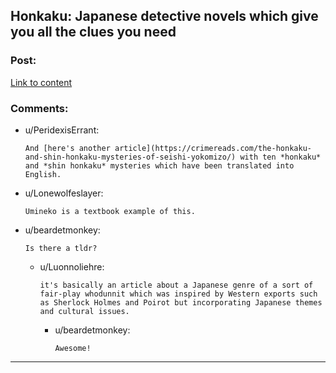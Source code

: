 ## Honkaku: Japanese detective novels which give you all the clues you need

### Post:

[Link to content](https://www.theguardian.com/books/2021/apr/27/honkaku-a-century-of-the-japanese-whodunnits-keeping-readers-guessing)

### Comments:

- u/PeridexisErrant:
  ```
  And [here's another article](https://crimereads.com/the-honkaku-and-shin-honkaku-mysteries-of-seishi-yokomizo/) with ten *honkaku* and *shin honkaku* mysteries which have been translated into English.
  ```

- u/Lonewolfeslayer:
  ```
  Umineko is a textbook example of this.
  ```

- u/beardetmonkey:
  ```
  Is there a tldr?
  ```

  - u/Luonnoliehre:
    ```
    it's basically an article about a Japanese genre of a sort of fair-play whodunnit which was inspired by Western exports such as Sherlock Holmes and Poirot but incorporating Japanese themes and cultural issues.
    ```

    - u/beardetmonkey:
      ```
      Awesome!
      ```

---

